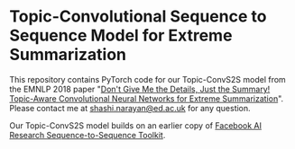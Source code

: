 # Topic-Convolutional Sequence to Sequence Model for Extreme Summarization

This repository contains PyTorch code for our Topic-ConvS2S model from the EMNLP 2018 paper "[Don't Give Me the Details, Just the Summary! Topic-Aware Convolutional Neural Networks for Extreme Summarization](https://arxiv.org/abs/1808.08745)". Please contact me at shashi.narayan@ed.ac.uk for any question.

Our Topic-ConvS2S model builds on an earlier copy of [Facebook AI Research Sequence-to-Sequence Toolkit](https://github.com/pytorch/fairseq). 
